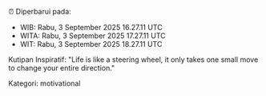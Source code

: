 ⏰ Diperbarui pada:
- WIB: Rabu, 3 September 2025 16.27.11 UTC
- WITA: Rabu, 3 September 2025 17.27.11 UTC
- WIT: Rabu, 3 September 2025 18.27.11 UTC

Kutipan Inspiratif:
"Life is like a steering wheel, it only takes one small move to change your entire direction."


Kategori: motivational

